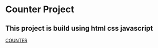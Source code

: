 # Counter Project
## This project is build using html css javascript
[COUNTER](https://rajshekarpujarii.github.io/Counter/ "live url")
